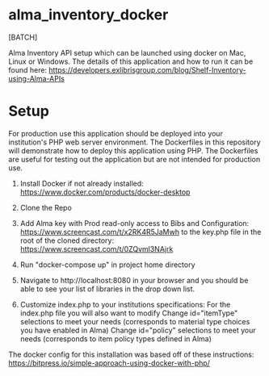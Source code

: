 # alma_inventory_docker
[BATCH]

Alma Inventory API setup which can be launched using docker on Mac, Linux or Windows.
The details of this application and how to run it can be found here: https://developers.exlibrisgroup.com/blog/Shelf-Inventory-using-Alma-APIs

# Setup
For production use this application should be deployed into your institution's PHP web server environment. The Dockerfiles in this repository will demonstrate how to deploy this application using PHP. The Dockerfiles are useful for testing out the application but are not intended for production use.

1. Install Docker if not already installed: https://www.docker.com/products/docker-desktop 

2. Clone the Repo

3. Add Alma key with Prod read-only access to Bibs and Configuration: https://www.screencast.com/t/x2RK4R5JaMwh to the key.php file in the root of the cloned directory: https://www.screencast.com/t/0ZQvml3NAjrk

4. Run "docker-compose up" in project home directory

5. Navigate to http://localhost:8080 in your browser and you should be able to see your list of libraries in the drop down list.

6. Customize index.php to your institutions specifications:
For the index.php file you will also want to modify Change id="itemType" selections to meet your needs (corresponds to material type choices you have enabled in Alma) Change id="policy" selections to meet your needs (corresponds to item policy types defined in Alma)

The docker config for this installation was based off of these instructions: https://bitpress.io/simple-approach-using-docker-with-php/
